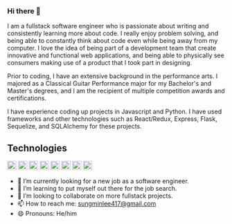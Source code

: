 ### Hi there 👋

I am a fullstack software engineer who is passionate about writing and consistently learning more about code. I really enjoy problem solving, and being able to constantly think about code even while being away from my computer. I love the idea of being part of a development team that create innovative and functional web applications, and being able to physically see consumers making use of a product that I took part in designing.

Prior to coding, I have an extensive background in the performance arts. I majored as a Classical Guitar Performance major for my Bachelor's and Master's degrees, and I am the recipient of multiple competition awards and certifications. 

I have experience coding up projects in Javascript and Python. I have used frameworks and other technologies such as React/Redux, Express, Flask, Sequelize, and SQLAlchemy for these projects.

## Technologies

<a href="https://developer.mozilla.org/en-US/docs/Web/JavaScript" title="JavaScript"><img src="https://github.com/get-icon/geticon/raw/master/icons/javascript.svg" alt="JavaScript" width="21px" height="21px"></a>
<a href="https://www.python.org/" title="Python"><img src="https://github.com/get-icon/geticon/raw/master/icons/python.svg" alt="Python" width="21px" height="21px"></a>
<a href="https://reactnative.dev/" title="React Native"><img src="https://github.com/get-icon/geticon/raw/master/icons/react.svg" alt="React Native" width="21px" height="21px"></a>
<a href="https://redux.js.org/" title="Redux"><img src="https://github.com/get-icon/geticon/raw/master/icons/redux.svg" alt="Redux" width="21px" height="21px"></a>
<a href="https://expressjs.com/" title="Express"><img src="https://github.com/get-icon/geticon/raw/master/icons/express.svg" alt="Express" width="21px" height="21px"></a>
<a href="https://www.w3.org/TR/html5/" title="HTML5"><img src="https://github.com/get-icon/geticon/raw/master/icons/html-5.svg" alt="HTML5" width="21px" height="21px"></a>
<a href="https://www.w3.org/TR/CSS/" title="CSS3"><img src="https://github.com/get-icon/geticon/raw/master/icons/css-3.svg" alt="CSS3" width="21px" height="21px"></a>
<a href="https://nodejs.org/" title="Node.js"><img src="https://github.com/get-icon/geticon/raw/master/icons/nodejs-icon.svg" alt="Node.js" width="21px" height="21px"></a>

- 🔭 I’m currently looking for a new job as a software engineer.
- 🌱 I’m learning to put myself out there for the job search.
- 👯 I’m looking to collaborate on more fullstack projects.
- 📫 How to reach me: sungminlee417@gmail.com
- 😄 Pronouns: He/him
